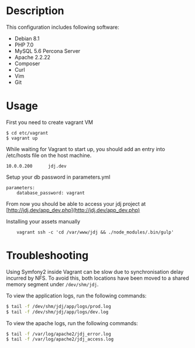 # Description
This configuration includes following software:

* Debian 8.1
* PHP 7.0
* MySQL 5.6 Percona Server
* Apache 2.2.22
* Composer
* Curl
* Vim
* Git

# Usage

First you need to create vagrant VM

```
$ cd etc/vagrant
$ vagrant up
```

While waiting for Vagrant to start up, you should add an entry into /etc/hosts file on the host machine.

```
10.0.0.200      jdj.dev
```

Setup your db password in parameters.yml

```
parameters:
    database_password: vagrant
```

From now you should be able to access your jdj project at [http://jdj.dev/app_dev.php](http://jdj.dev/app_dev.php)

Installing your assets manually

```
    vagrant ssh -c 'cd /var/www/jdj && ./node_modules/.bin/gulp'
```

# Troubleshooting

Using Symfony2 inside Vagrant can be slow due to synchronisation delay incurred by NFS. To avoid this, both locations have been moved to a shared memory segment under ``/dev/shm/jdj``.

To view the application logs, run the following commands:

```bash
$ tail -f /dev/shm/jdj/app/logs/prod.log
$ tail -f /dev/shm/jdj/app/logs/dev.log
```

To view the apache logs, run the following commands:

```bash
$ tail -f /var/log/apache2/jdj_error.log
$ tail -f /var/log/apache2/jdj_access.log
```